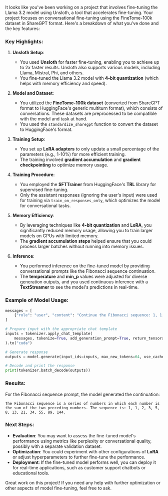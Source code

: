 It looks like you've been working on a project that involves fine-tuning the Llama 3.2 model using Unsloth, a tool that accelerates fine-tuning. Your project focuses on conversational fine-tuning using the FineTome-100k dataset in ShareGPT format. Here's a breakdown of what you've done and the key features:

### Key Highlights:
1. **Unsloth Setup**:
   - You used **Unsloth** for faster fine-tuning, enabling you to achieve up to 2x faster results. Unsloth also supports various models, including Llama, Mistral, Phi, and others.
   - You fine-tuned the Llama 3.2 model with **4-bit quantization** (which helps with memory efficiency and speed).

2. **Model and Dataset**:
   - You utilized the **FineTome-100k dataset** (converted from ShareGPT format to HuggingFace's generic multiturn format), which consists of conversations. These datasets are preprocessed to be compatible with the model and task at hand.
   - You used the `standardize_sharegpt` function to convert the dataset to HuggingFace's format.

3. **Training Setup**:
   - You set up **LoRA adapters** to only update a small percentage of the parameters (e.g., 1-10%) for more efficient training.
   - The training involved **gradient accumulation** and **gradient checkpointing** to optimize memory usage.

4. **Training Procedure**:
   - You employed the **SFTTrainer** from HuggingFace's **TRL** library for supervised fine-tuning.
   - Only the assistant responses (ignoring the user's input) were used for training via `train_on_responses_only`, which optimizes the model for conversational tasks.

5. **Memory Efficiency**:
   - By leveraging techniques like **4-bit quantization** and **LoRA**, you significantly reduced memory usage, allowing you to train larger models on GPUs with limited memory.
   - The **gradient accumulation steps** helped ensure that you could process larger batches without running into memory issues.

6. **Inference**:
   - You performed inference on the fine-tuned model by providing conversational prompts like the Fibonacci sequence continuation.
   - The **temperature** and **min_p** values were adjusted for diverse generation outputs, and you used continuous inference with a **TextStreamer** to see the model's predictions in real-time.

### Example of Model Usage:
```python
messages = [
    {"role": "user", "content": "Continue the Fibonacci sequence: 1, 1, 2, 3, 5, 8,"},
]

# Prepare input with the appropriate chat template
inputs = tokenizer.apply_chat_template(
    messages, tokenize=True, add_generation_prompt=True, return_tensors="pt"
).to("cuda")

# Generate response
outputs = model.generate(input_ids=inputs, max_new_tokens=64, use_cache=True, temperature=1.5, min_p=0.1)

# Decode and print the response
print(tokenizer.batch_decode(outputs))
```

### Results:
For the Fibonacci sequence prompt, the model generated the continuation:
```
The Fibonacci sequence is a series of numbers in which each number is the sum of the two preceding numbers. The sequence is: 1, 1, 2, 3, 5, 8, 13, 21, 34, 55, 89, 144.
```

### Next Steps:
- **Evaluation**: You may want to assess the fine-tuned model's performance using metrics like perplexity or conversational quality, possibly with a separate validation dataset.
- **Optimization**: You could experiment with other configurations of **LoRA** or adjust hyperparameters to further fine-tune the performance.
- **Deployment**: If the fine-tuned model performs well, you can deploy it for real-time applications, such as customer support chatbots or educational tools.

Great work on this project! If you need any help with further optimization or other aspects of model fine-tuning, feel free to ask.
